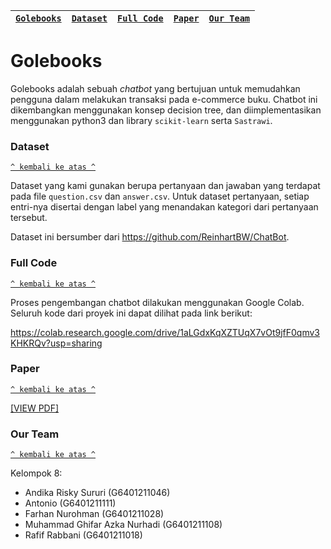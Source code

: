 [`Golebooks`](#golebooks) | [`Dataset`](#dataset) | [`Full Code`](#full-code) | [`Paper`](#paper) | [`Our Team`](#our-team)
:---:|:---:|:---:|:---:|:---:

# Golebooks

Golebooks adalah sebuah *chatbot* yang bertujuan untuk memudahkan pengguna dalam melakukan transaksi pada e-commerce buku. Chatbot ini dikembangkan menggunakan konsep decision tree, dan diimplementasikan menggunakan python3 dan library `scikit-learn` serta `Sastrawi`.

### Dataset

[`^ kembali ke atas ^`](#)

Dataset yang kami gunakan berupa pertanyaan dan jawaban yang terdapat pada file `question.csv` dan `answer.csv`. Untuk dataset pertanyaan, setiap entri-nya disertai dengan label yang menandakan kategori dari pertanyaan tersebut.

Dataset ini bersumber dari https://github.com/ReinhartBW/ChatBot.

### Full Code

[`^ kembali ke atas ^`](#)

Proses pengembangan chatbot dilakukan menggunakan Google Colab. Seluruh kode dari proyek ini dapat dilihat pada link berikut:

https://colab.research.google.com/drive/1aLGdxKqXZTUqX7vOt9jfF0qmv3KHKRQv?usp=sharing

### Paper

[`^ kembali ke atas ^`](#)

[\[VIEW PDF\]]()

### Our Team

[`^ kembali ke atas ^`](#)

Kelompok 8:
- Andika Risky Sururi (G6401211046)
- Antonio (G6401211111)
- Farhan Nurohman (G6401211028)
- Muhammad Ghifar Azka Nurhadi (G6401211108)
- Rafif Rabbani (G6401211018) 
